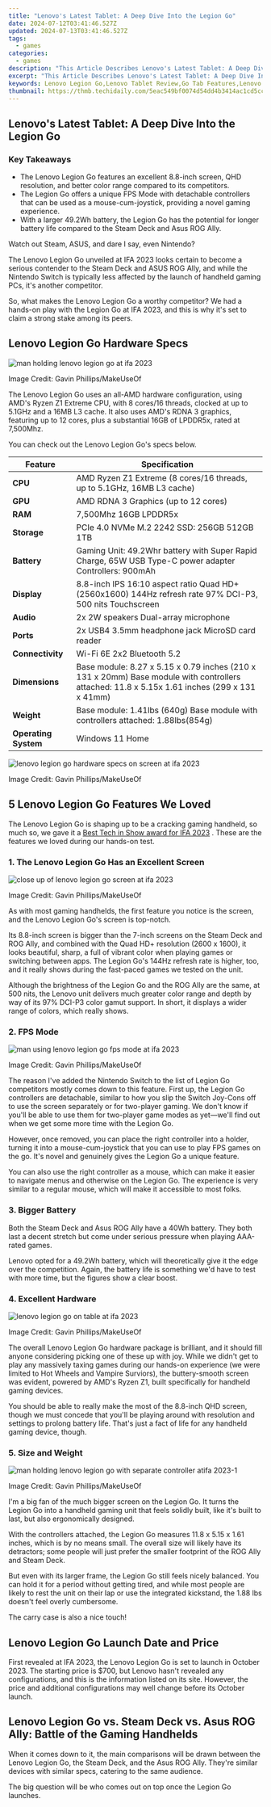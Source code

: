 ```yaml
---
title: "Lenovo's Latest Tablet: A Deep Dive Into the Legion Go"
date: 2024-07-12T03:41:46.527Z
updated: 2024-07-13T03:41:46.527Z
tags:
  - games
categories:
  - games
description: "This Article Describes Lenovo's Latest Tablet: A Deep Dive Into the Legion Go"
excerpt: "This Article Describes Lenovo's Latest Tablet: A Deep Dive Into the Legion Go"
keywords: Lenovo Legion Go,Lenovo Tablet Review,Go Tab Features,Lenovo Tablet Tech,New Tablet Advantage,Lenovo Go Performance,Legion Go Specs
thumbnail: https://thmb.techidaily.com/5eac549bf0074d54dd4b3414ac1cd5ccda2e57524c605d3807bb2415d6b1435a.jpg
---
```


## Lenovo's Latest Tablet: A Deep Dive Into the Legion Go

### Key Takeaways

* The Lenovo Legion Go features an excellent 8.8-inch screen, QHD resolution, and better color range compared to its competitors.
* The Legion Go offers a unique FPS Mode with detachable controllers that can be used as a mouse-cum-joystick, providing a novel gaming experience.
* With a larger 49.2Wh battery, the Legion Go has the potential for longer battery life compared to the Steam Deck and Asus ROG Ally.

Watch out Steam, ASUS, and dare I say, even Nintendo?

 The Lenovo Legion Go unveiled at IFA 2023 looks certain to become a serious contender to the Steam Deck and ASUS ROG Ally, and while the Nintendo Switch is typically less affected by the launch of handheld gaming PCs, it's another competitor.

 So, what makes the Lenovo Legion Go a worthy competitor? We had a hands-on play with the Legion Go at IFA 2023, and this is why it's set to claim a strong stake among its peers.

## Lenovo Legion Go Hardware Specs
![man holding lenovo legion go at ifa 2023](https://static1.makeuseofimages.com/wordpress/wp-content/uploads/wm/2023/09/man-holding-lenovo-legion-go-at-ifa-2023.jpg)

 Image Credit: Gavin Phillips/MakeUseOf

 The Lenovo Legion Go uses an all-AMD hardware configuration, using AMD's Ryzen Z1 Extreme CPU, with 8 cores/16 threads, clocked at up to 5.1GHz and a 16MB L3 cache. It also uses AMD's RDNA 3 graphics, featuring up to 12 cores, plus a substantial 16GB of LPDDR5x, rated at 7,500Mhz.

You can check out the Lenovo Legion Go's specs below.

| Feature              | Specification                                                                                                                                 |
| -------------------- | --------------------------------------------------------------------------------------------------------------------------------------------- |
| **CPU**              | AMD Ryzen Z1 Extreme (8 cores/16 threads, up to 5.1GHz, 16MB L3 cache)                                                                        |
| **GPU**              | AMD RDNA 3 Graphics (up to 12 cores)                                                                                                          |
| **RAM**              | 7,500Mhz 16GB LPDDR5x                                                                                                                         |
| **Storage**          | PCIe 4.0 NVMe M.2 2242 SSD: 256GB 512GB 1TB                                                                                                   |
| **Battery**          | Gaming Unit: 49.2Whr battery with Super Rapid Charge, 65W USB Type-C power adapter Controllers: 900mAh                                        |
| **Display**          | 8.8-inch IPS 16:10 aspect ratio Quad HD+ (2560x1600) 144Hz refresh rate 97% DCI-P3, 500 nits Touchscreen                                      |
| **Audio**            | 2x 2W speakers Dual-array microphone                                                                                                          |
| **Ports**            | 2x USB4 3.5mm headphone jack MicroSD card reader                                                                                              |
| **Connectivity**     | Wi-Fi 6E 2x2 Bluetooth 5.2                                                                                                                    |
| **Dimensions**       | Base module: 8.27 x 5.15 x 0.79 inches (210 x 131 x 20mm)  Base module with controllers attached: 11.8 x 5.15x 1.61 inches (299 x 131 x 41mm) |
| **Weight**           | Base module: 1.41lbs (640g) Base module with controllers attached: 1.88lbs(854g)                                                              |
| **Operating System** | Windows 11 Home                                                                                                                               |

![lenovo legion go hardware specs on screen at ifa 2023](https://static1.makeuseofimages.com/wordpress/wp-content/uploads/wm/2023/09/lenovo-legion-go-hardware-specs-on-screen-at-ifa-2023.jpg)

 Image Credit: Gavin Phillips/MakeUseOf

## 5 Lenovo Legion Go Features We Loved

 The Lenovo Legion Go is shaping up to be a cracking gaming handheld, so much so, we gave it a [Best Tech in Show award for IFA 2023](https://www.makeuseof.com/makeuseof-best-of-ifa-2023-awards/) . These are the features we loved during our hands-on test.

### 1\. The Lenovo Legion Go Has an Excellent Screen
![close up of lenovo legion go screen at ifa 2023](https://static1.makeuseofimages.com/wordpress/wp-content/uploads/wm/2023/09/close-up-of-lenovo-legion-go-screen-at-ifa-2023.jpg)

 Image Credit: Gavin Phillips/MakeUseOf

 As with most gaming handhelds, the first feature you notice is the screen, and the Lenovo Legion Go's screen is top-notch.

 Its 8.8-inch screen is bigger than the 7-inch screens on the Steam Deck and ROG Ally, and combined with the Quad HD+ resolution (2600 x 1600), it looks beautiful, sharp, a full of vibrant color when playing games or switching between apps. The Legion Go's 144Hz refresh rate is higher, too, and it really shows during the fast-paced games we tested on the unit.

 Although the brightness of the Legion Go and the ROG Ally are the same, at 500 nits, the Lenovo unit delivers much greater color range and depth by way of its 97% DCI-P3 color gamut support. In short, it displays a wider range of colors, which really shows.

### 2\. FPS Mode
![man using lenovo legion go fps mode at ifa 2023](https://static1.makeuseofimages.com/wordpress/wp-content/uploads/wm/2023/09/man-using-lenovo-legion-go-fps-mode-at-ifa-2023.jpg)

 Image Credit: Gavin Phillips/MakeUseOf

 The reason I've added the Nintendo Switch to the list of Legion Go competitors mostly comes down to this feature. First up, the Legion Go controllers are detachable, similar to how you slip the Switch Joy-Cons off to use the screen separately or for two-player gaming. We don't know if you'll be able to use them for two-player game modes as yet—we'll find out when we get some more time with the Legion Go.

 However, once removed, you can place the right controller into a holder, turning it into a mouse-cum-joystick that you can use to play FPS games on the go. It's novel and genuinely gives the Legion Go a unique feature.

 You can also use the right controller as a mouse, which can make it easier to navigate menus and otherwise on the Legion Go. The experience is very similar to a regular mouse, which will make it accessible to most folks.

### 3\. Bigger Battery

 Both the Steam Deck and Asus ROG Ally have a 40Wh battery. They both last a decent stretch but come under serious pressure when playing AAA-rated games.

 Lenovo opted for a 49.2Wh battery, which will theoretically give it the edge over the competition. Again, the battery life is something we'd have to test with more time, but the figures show a clear boost.

### 4\. Excellent Hardware
![lenovo legion go on table at ifa 2023](https://static1.makeuseofimages.com/wordpress/wp-content/uploads/wm/2023/09/lenovo-legion-go-on-table-at-ifa-2023.jpg)

 Image Credit: Gavin Phillips/MakeUseOf

 The overall Lenovo Legion Go hardware package is brilliant, and it should fill anyone considering picking one of these up with joy. While we didn't get to play any massively taxing games during our hands-on experience (we were limited to Hot Wheels and Vampire Surviors), the buttery-smooth screen was evident, powered by AMD's Ryzen Z1, built specifically for handheld gaming devices.

 You should be able to really make the most of the 8.8-inch QHD screen, though we must concede that you'll be playing around with resolution and settings to prolong battery life. That's just a fact of life for any handheld gaming device, though.

### 5\. Size and Weight
![man holding lenovo legion go with separate controller atifa 2023-1](https://static1.makeuseofimages.com/wordpress/wp-content/uploads/wm/2023/09/man-holding-lenovo-legion-go-with-separate-controller-atifa-2023-1.jpg)

 Image Credit: Gavin Phillips/MakeUseOf

 I'm a big fan of the much bigger screen on the Legion Go. It turns the Legion Go into a handheld gaming unit that feels solidly built, like it's built to last, but also ergonomically designed.

 With the controllers attached, the Legion Go measures 11.8 x 5.15 x 1.61 inches, which is by no means small. The overall size will likely have its detractors; some people will just prefer the smaller footprint of the ROG Ally and Steam Deck.

 But even with its larger frame, the Legion Go still feels nicely balanced. You can hold it for a period without getting tired, and while most people are likely to rest the unit on their lap or use the integrated kickstand, the 1.88 lbs doesn't feel overly cumbersome.

The carry case is also a nice touch!

## Lenovo Legion Go Launch Date and Price

 First revealed at IFA 2023, the Lenovo Legion Go is set to launch in October 2023\. The starting price is $700, but Lenovo hasn't revealed any configurations, and this is the information listed on its site. However, the price and additional configurations may well change before its October launch.

## Lenovo Legion Go vs. Steam Deck vs. Asus ROG Ally: Battle of the Gaming Handhelds

 When it comes down to it, the main comparisons will be drawn between the Lenovo Legion Go, the Steam Deck, and the Asus ROG Ally. They're similar devices with similar specs, catering to the same audience.

 The big question will be who comes out on top once the Legion Go launches.


<ins class="adsbygoogle"
     style="display:block"
     data-ad-format="autorelaxed"
     data-ad-client="ca-pub-7571918770474297"
     data-ad-slot="1223367746"></ins>



<ins class="adsbygoogle"
     style="display:block"
     data-ad-client="ca-pub-7571918770474297"
     data-ad-slot="8358498916"
     data-ad-format="auto"
     data-full-width-responsive="true"></ins>




